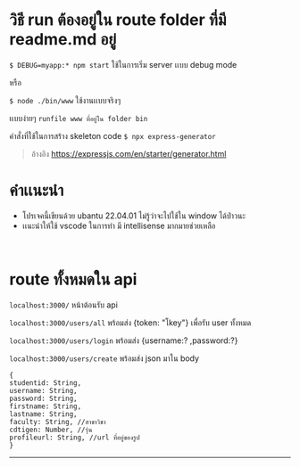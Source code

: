 # วิธี run ต้องอยู่ใน route folder ที่มี readme.md อยู่
`$ DEBUG=myapp:* npm start` ใช้ในการเริ่ม server เเบบ debug mode

หรือ

`$ node ./bin/www`  ใช้งานเเบบจริงๆ

เเบบง่ายๆ
`runfile www ที่อยู่ใน folder bin`

คำสั่งที่ใช้ในการสร้าง skeleton code `$ npx express-generator`
> อ้างอิง https://expressjs.com/en/starter/generator.html

# คำเเนะนำ
- โปรเจคนี้เขียนด้วย ubantu 22.04.01 ไม่รู้ว่าจะไปใช้ใน window ได้ป่าวนะ
- เเนะนำให้ใช้ vscode ในการทำ มี intellisense มากมายช่วยเหลือ



<br>

# route ทั้งหมดใน api 

`localhost:3000/` หน้าต้อนรับ api

`localhost:3000/users/all`  พร้อมส่ง {token: "โkey"} เพื่อรับ user ทั้งหมด

`localhost:3000/users/login` พร้อมส่ง {username:? ,password:?}

`localhost:3000/users/create` พร้อมส่ง json มาใน body

    {
    studentid: String,
    username: String,
    password: String,
    firstname: String,
    lastname: String,
    faculty: String, //สาขาวิชา
    cdtigen: Number, //รุ่น
    profileurl: String, //url ที่อยู่ของรูป
    }

-------------------
